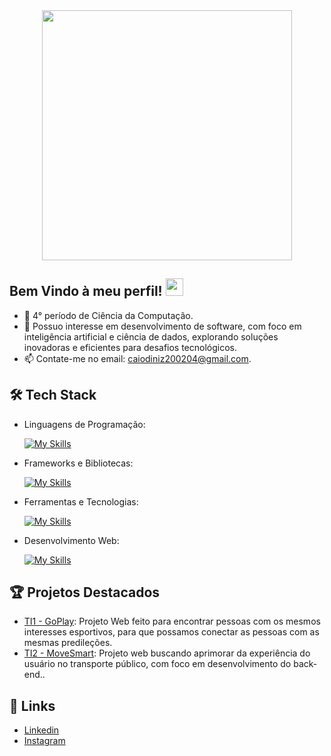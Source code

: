 
<div align="center">
<img src="https://github.com/Anmol-Baranwal/Cool-GIFs-For-GitHub/assets/74038190/403af6cc-32fd-4026-8fb5-ae523bf899c3" width="400">
</div>


 ## Bem Vindo à meu perfil! <img src="https://media.giphy.com/media/hvRJCLFzcasrR4ia7z/giphy.gif" width="28">


- 🥇 4° período de Ciência da Computação.
- 🌱 Possuo interesse em desenvolvimento de software, com foco em inteligência artificial e ciência de dados, explorando soluções inovadoras e eficientes para   desafios tecnológicos.
- 📫 Contate-me no email: caiodiniz200204@gmail.com.


##  🛠  Tech Stack


- Linguagens de Programação: 

    [![My Skills](https://skillicons.dev/icons?i=python,golang,java,javascript,c,cpp,cs)](https://skillicons.dev)
  
- Frameworks e Bibliotecas: 

    [![My Skills](https://skillicons.dev/icons?i=spring,angular,bootstrap)](https://skillicons.dev)

- Ferramentas e Tecnologias: 

    [![My Skills](https://skillicons.dev/icons?i=git,github,vscode,discord,figma,azure)](https://skillicons.dev)
  
- Desenvolvimento Web:

    [![My Skills](https://skillicons.dev/icons?i=php,html,css)](https://skillicons.dev)

## 🏆 Projetos Destacados

- [TI1 - GoPlay](https://github.com/ICEI-PUC-Minas-PMGCC-TI/tiaw-pmg-cc-t-20222-01-procurar-pessoas-para-esportes): Projeto Web feito para encontrar pessoas com os mesmos interesses esportivos, para que possamos conectar as pessoas com as mesmas predileções.
- [TI2 - MoveSmart](https://github.com/ICEI-PUC-Minas-CC-TI/plmg-cc-ti2-2024-1-g02-movesmart): Projeto web buscando aprimorar da experiência do usuário no transporte público, com foco em desenvolvimento do back-end.. 
 ## 🔗 Links

- [Linkedin](https://www.linkedin.com/in/caiofdiniz/)
- [Instagram](https://www.instagram.com/caiofd13)

